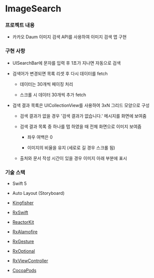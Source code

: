 # ImageSearch

### 프로젝트 내용

- 카카오 Daum 이미지 검색 API를 사용하여 이미지 검색 앱 구현

### 구현 사항

- UISearchBar에 문자를 입력 후 1초가 지나면 자동으로 검색

- 검색어가 변경되면 목록 리셋 후 다시 데이터를 fetch
  
  - 데이터는 30개씩 페이징 처리
  
  - 스크롤 시 데이터 30개씩 추가 fetch

- 검색 결과 목록은 UICollectionView를 사용하여 3xN 그리드 모양으로 구성
  
  - 검색 결과가 없을 경우 '검색 결과가 없습니다.' 메시지를 화면에 보여줌
  
  - 검색 결과 목록 중 하나를 탭 하였을 때 전체 화면으로 이미지 보여줌
    
    - 좌우 여백은 0
    
    - 이미지의 비율을 유지 (세로로 길 경우 스크롤 됨)
  
  - 출처와 문서 작성 시간이 있을 경우 이미지 아래 부분에 표시

### 기술 스택

- Swift 5

- Auto Layout (Storyboard)

- [Kingfisher](https://github.com/onevcat/Kingfisher)

- [RxSwift](https://github.com/ReactiveX/RxSwift)

- [ReactorKit](https://github.com/ReactorKit/ReactorKit)

- [RxAlamofire](https://github.com/RxSwiftCommunity/RxAlamofire)

- [RxGesture](https://github.com/RxSwiftCommunity/RxGesture)

- [RxOptional](https://github.com/RxSwiftCommunity/RxOptional)

- [RxViewController](https://github.com/devxoul/RxViewController)

- [CocoaPods](https://cocoapods.org)



